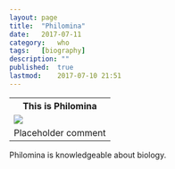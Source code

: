 ```yaml
---
layout:	page
title:	"Philomina"
date:	2017-07-11
category:	who
tags:	[biography]
description: ""
published:	true
lastmod:	2017-07-10 21:51
---
```



<table class="bio-stat-table">
<tr>
<th>This is Philomina</th>
</tr>
<tr>
<td><img class="bio-portrait" src="{{ site.url }}/assets/img/philomina.gif"></td>	
</tr>
<tr>
<td>Placeholder comment</td>
</tr>
</table>

Philomina is knowledgeable about biology.
